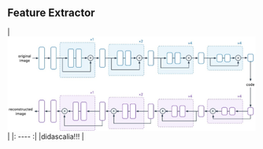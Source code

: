 ## Feature Extractor

|![](https://github.com/FabioLanzi/PyNowCast/blob/master/resources/nowcast_fx.jpg)   |
|: ---- :|
|didascalia!!!   |




